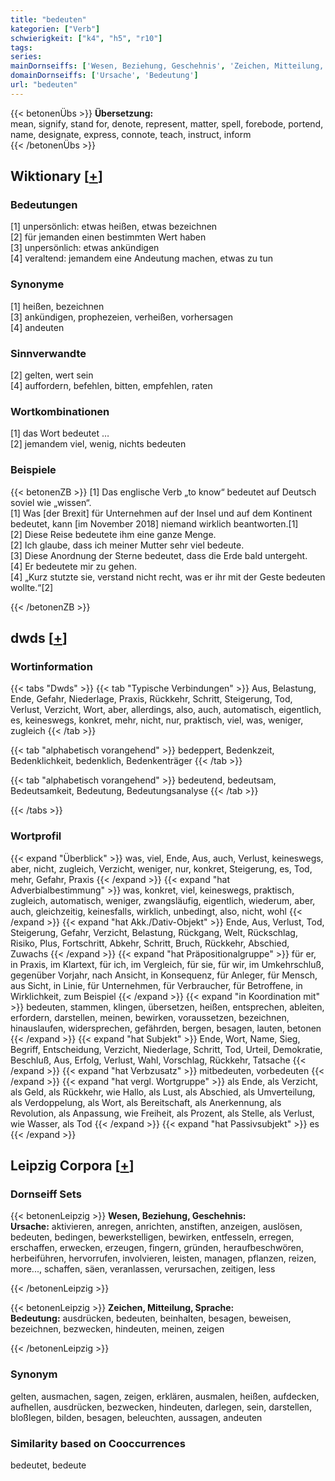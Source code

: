 ```yaml
---
title: "bedeuten"
kategorien: ["Verb"]
schwierigkeit: ["k4", "h5", "r10"]
tags:
series:
mainDornseiffs: ['Wesen, Beziehung, Geschehnis', 'Zeichen, Mitteilung, Sprache']
domainDornseiffs: ['Ursache', 'Bedeutung']
url: "bedeuten"
---
```


{{< betonenÜbs >}}
**Übersetzung:**  
mean, signify, stand for, denote, represent, matter, spell, forebode, portend, name, designate, express, connote, teach, instruct, inform  
{{< /betonenÜbs >}}

## Wiktionary [[+](https://de.wiktionary.org/wiki/bedeuten)]

### Bedeutungen
[1] unpersönlich: etwas heißen, etwas bezeichnen  
[2] für jemanden einen bestimmten Wert haben  
[3] unpersönlich: etwas ankündigen  
[4] veraltend: jemandem eine Andeutung machen, etwas zu tun  

### Synonyme
[1] heißen, bezeichnen  
[3] ankündigen, prophezeien, verheißen, vorhersagen  
[4] andeuten  

### Sinnverwandte
[2] gelten, wert sein  
[4] auffordern, befehlen, bitten, empfehlen, raten  

### Wortkombinationen
[1] das Wort bedeutet …  
[2] jemandem viel, wenig, nichts bedeuten  

### Beispiele
{{< betonenZB >}}
[1] Das englische Verb „to know“ bedeutet auf Deutsch soviel wie „wissen“.  
[1] Was [der Brexit] für Unternehmen auf der Insel und auf dem Kontinent bedeutet, kann [im November 2018] niemand wirklich beantworten.[1]  
[2] Diese Reise bedeutete ihm eine ganze Menge.  
[2] Ich glaube, dass ich meiner Mutter sehr viel bedeute.  
[3] Diese Anordnung der Sterne bedeutet, dass die Erde bald untergeht.  
[4] Er bedeutete mir zu gehen.  
[4] „Kurz stutzte sie, verstand nicht recht, was er ihr mit der Geste bedeuten wollte.“[2]  

{{< /betonenZB >}}


## dwds [[+](https://www.dwds.de/wb/bedeuten)]

### Wortinformation
{{< tabs "Dwds" >}}
{{< tab "Typische Verbindungen" >}}
Aus, Belastung, Ende, Gefahr, Niederlage, Praxis, Rückkehr, Schritt, Steigerung, Tod, Verlust, Verzicht, Wort, aber, allerdings, also, auch, automatisch, eigentlich, es, keineswegs, konkret, mehr, nicht, nur, praktisch, viel, was, weniger, zugleich
{{< /tab >}}

{{< tab "alphabetisch vorangehend" >}}
bedeppert, Bedenkzeit, Bedenklichkeit, bedenklich, Bedenkenträger
{{< /tab >}}

{{< tab "alphabetisch vorangehend" >}}
bedeutend, bedeutsam, Bedeutsamkeit, Bedeutung, Bedeutungsanalyse
{{< /tab >}}

{{< /tabs >}}

### Wortprofil
{{< expand "Überblick" >}} was, viel, Ende, Aus, auch, Verlust, keineswegs, aber, nicht, zugleich, Verzicht, weniger, nur, konkret, Steigerung, es, Tod, mehr, Gefahr, Praxis {{< /expand >}}
{{< expand "hat Adverbialbestimmung" >}} was, konkret, viel, keineswegs, praktisch, zugleich, automatisch, weniger, zwangsläufig, eigentlich, wiederum, aber, auch, gleichzeitig, keinesfalls, wirklich, unbedingt, also, nicht, wohl {{< /expand >}}
{{< expand "hat Akk./Dativ-Objekt" >}} Ende, Aus, Verlust, Tod, Steigerung, Gefahr, Verzicht, Belastung, Rückgang, Welt, Rückschlag, Risiko, Plus, Fortschritt, Abkehr, Schritt, Bruch, Rückkehr, Abschied, Zuwachs {{< /expand >}}
{{< expand "hat Präpositionalgruppe" >}} für er, in Praxis, im Klartext, für ich, im Vergleich, für sie, für wir, im Umkehrschluß, gegenüber Vorjahr, nach Ansicht, in Konsequenz, für Anleger, für Mensch, aus Sicht, in Linie, für Unternehmen, für Verbraucher, für Betroffene, in Wirklichkeit, zum Beispiel {{< /expand >}}
{{< expand "in Koordination mit" >}} bedeuten, stammen, klingen, übersetzen, heißen, entsprechen, ableiten, erfordern, darstellen, meinen, bewirken, voraussetzen, bezeichnen, hinauslaufen, widersprechen, gefährden, bergen, besagen, lauten, betonen {{< /expand >}}
{{< expand "hat Subjekt" >}} Ende, Wort, Name, Sieg, Begriff, Entscheidung, Verzicht, Niederlage, Schritt, Tod, Urteil, Demokratie, Beschluß, Aus, Erfolg, Verlust, Wahl, Vorschlag, Rückkehr, Tatsache {{< /expand >}}
{{< expand "hat Verbzusatz" >}} mitbedeuten, vorbedeuten {{< /expand >}}
{{< expand "hat vergl. Wortgruppe" >}} als Ende, als Verzicht, als Geld, als Rückkehr, wie Hallo, als Lust, als Abschied, als Umverteilung, als Verdoppelung, als Wort, als Bereitschaft, als Anerkennung, als Revolution, als Anpassung, wie Freiheit, als Prozent, als Stelle, als Verlust, wie Wasser, als Tod {{< /expand >}}
{{< expand "hat Passivsubjekt" >}} es {{< /expand >}}

## Leipzig Corpora [[+](https://corpora.uni-leipzig.de/en/res?word=bedeuten&corpusId=deu_newscrawl-public_2018)]

### Dornseiff Sets
{{< betonenLeipzig >}}
**Wesen, Beziehung, Geschehnis:**  
**Ursache:** aktivieren, anregen, anrichten, anstiften, anzeigen, auslösen, bedeuten, bedingen, bewerkstelligen, bewirken, entfesseln, erregen, erschaffen, erwecken, erzeugen, fingern, gründen, heraufbeschwören, herbeiführen, hervorrufen, involvieren, leisten, managen, pflanzen, reizen, more..., schaffen, säen, veranlassen, verursachen, zeitigen, less  

{{< /betonenLeipzig >}}


{{< betonenLeipzig >}}
**Zeichen, Mitteilung, Sprache:**  
**Bedeutung:** ausdrücken, bedeuten, beinhalten, besagen, beweisen, bezeichnen, bezwecken, hindeuten, meinen, zeigen  

{{< /betonenLeipzig >}}

### Synonym
gelten, ausmachen, sagen, zeigen, erklären, ausmalen, heißen, aufdecken, aufhellen, ausdrücken, bezwecken, hindeuten, darlegen, sein, darstellen, bloßlegen, bilden, besagen, beleuchten, aussagen, andeuten


### Similarity based on Cooccurrences
bedeutet, bedeute

